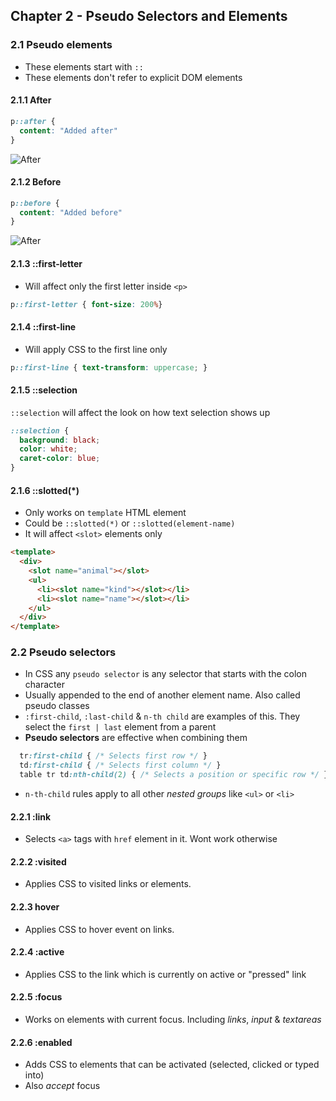 ## Chapter 2 - Pseudo Selectors and Elements
### 2.1 Pseudo elements
- These elements start with `::`
- These elements don't refer to explicit DOM elements

#### **2.1.1 After**
```css
p::after {
  content: "Added after"
}
```
![After](img/chapter2/after.png)

#### **2.1.2 Before**
```css
p::before {
  content: "Added before"
}
```
![After](img/chapter2/before.png)

#### **2.1.3 ::first-letter**
- Will affect only the first letter inside `<p>`
```css
p::first-letter { font-size: 200%}
```

#### **2.1.4 ::first-line**
- Will apply CSS to the first line only
```css
p::first-line { text-transform: uppercase; }
```

#### **2.1.5 ::selection**
`::selection` will affect the look on how text selection shows up
```css
::selection {
  background: black;
  color: white;
  caret-color: blue;
}
```

#### **2.1.6 ::slotted(*)**
- Only works on `template` HTML element
- Could be `::slotted(*)` or `::slotted(element-name)`
- It will affect `<slot>` elements only
```html
<template>
  <div>
    <slot name="animal"></slot>
    <ul>
      <li><slot name="kind"></slot></li>
      <li><slot name="name"></slot></li>
    </ul>
  </div>
</template>
```

### 2.2 Pseudo selectors
- In CSS any `pseudo selector` is any selector that starts with the colon character
- Usually appended to the end of another element name. Also called pseudo classes
- `:first-child`, `:last-child` & `n-th child` are examples of this. They select the `first | last` element from a parent
- **Pseudo selectors** are effective when combining them
```css
  tr:first-child { /* Selects first row */ } 
  td:first-child { /* Selects first column */ }   
  table tr td:nth-child(2) { /* Selects a position or specific row */ } 
```
- `n-th-child` rules apply to all other _nested groups_ like `<ul>` or `<li>`

#### **2.2.1 :link**
- Selects `<a>` tags with `href` element in it. Wont work otherwise 

#### **2.2.2 :visited**
- Applies CSS to visited links or elements.

#### **2.2.3 hover**
- Applies CSS to hover event on links.

#### **2.2.4 :active**
- Applies CSS to the link which is currently on active or "pressed" link

#### **2.2.5 :focus**
- Works on elements with current focus. Including _links_, _input_ & _textareas_ 

#### **2.2.6 :enabled**
- Adds CSS to elements that can be activated (selected, clicked or typed into)
- Also _accept_ focus